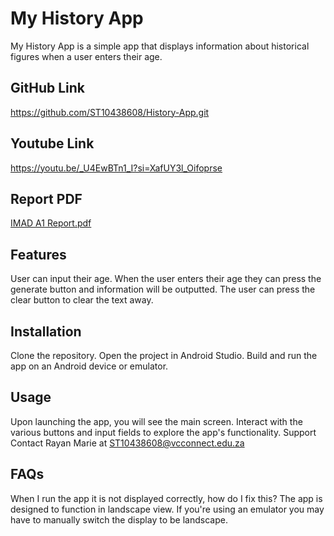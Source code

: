 # My History App
My History App is a simple app that displays information about historical figures when a user enters their age.

## GitHub Link
https://github.com/ST10438608/History-App.git

## Youtube Link
https://youtu.be/_U4EwBTn1_I?si=XafUY3l_Oifoprse

## Report PDF
[IMAD A1 Report.pdf](https://github.com/ST10438608/History-App/files/14888136/IMAD.A1.Report.pdf)

## Features
User can input their age.
When the user enters their age they can press the generate button and information will be outputted.
The user can press the clear button to clear the text away.

## Installation
Clone the repository.
Open the project in Android Studio.
Build and run the app on an Android device or emulator.

## Usage
Upon launching the app, you will see the main screen.
Interact with the various buttons and input fields to explore the app's functionality.
Support
Contact Rayan Marie at ST10438608@vcconnect.edu.za

## FAQs
When I run the app it is not displayed correctly, how do I fix this?
The app is designed to function in landscape view. If you're using an emulator you may have to manually switch the display to be landscape.
